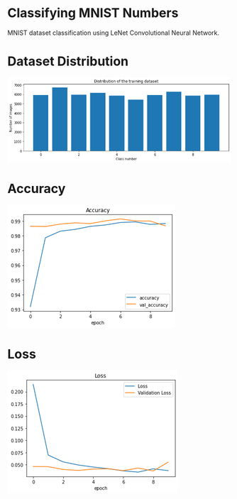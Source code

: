 # Classifying MNIST Numbers
MNIST dataset classification using LeNet Convolutional Neural Network.


# Dataset Distribution
![alt text](download.png)


# Accuracy
![alt text](Accuracy.png)


# Loss 
![alt text](Loss.png)
